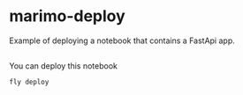 # marimo-deploy

Example of deploying a notebook that contains a FastApi app. 

## 


You can deploy this notebook 

```
fly deploy
```
